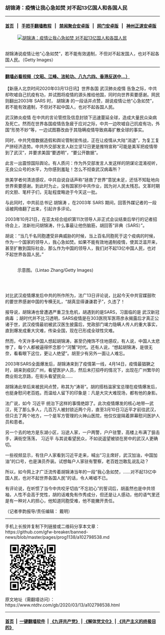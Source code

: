 ### 胡锦涛：疫情让我心急如焚 对不起13亿国人和各国人民
------------------------

#### [首页](https://github.com/gfw-breaker/banned-news/blob/master/README.md) &nbsp;&nbsp;|&nbsp;&nbsp; [手把手翻墙教程](https://github.com/gfw-breaker/guides/wiki) &nbsp;&nbsp;|&nbsp;&nbsp; [禁闻聚合安卓版](https://github.com/gfw-breaker/bn-android) &nbsp;&nbsp;|&nbsp;&nbsp; [网门安卓版](https://github.com/oGate2/oGate) &nbsp;&nbsp;|&nbsp;&nbsp; [神州正道安卓版](https://github.com/SzzdOgate/update) 



<div><div class="featured_image">
 <a href="https://i.ntdtv.com/assets/uploads/2020/03/p8904931a535701626-800x450.jpg" target="_blank">
  <figure>
   <img alt="胡锦涛：疫情让我心急如焚 对不起13亿国人和各国人民" src="https://i.ntdtv.com/assets/uploads/2020/03/p8904931a535701626-800x450-800x450.jpg"/>
  </figure><br/>
 </a>
 <span class="caption">
  胡锦涛说疫情让他“心急如焚”，若不能有效遏制，不但对不起发国人，也对不起各国人民。（Getty Images）
 </span>
</div>
</div><hr/>

#### [翻墙必看视频（文昭、江峰、法轮功、八九六四、香港反送中...）](https://github.com/gfw-breaker/banned-news/blob/master/pages/link3.md)

<div><div class="post_content" itemprop="articleBody">
 <p>
  【新唐人北京时间2020年03月13日讯】世界各国
  <ok href="https://www.ntdtv.com/gb/442749.htm">
   武汉肺炎疫情
  </ok>
  告急之际，中共却吹嘘自己抗疫有功，并试图将疫情的源头推给他国，同时向世界索要感谢。网民则翻出2003年
  <ok href="https://www.ntdtv.com/gb/sars.htm">
   SARS
  </ok>
  时，
  <ok href="https://www.ntdtv.com/gb/胡锦涛.htm">
   胡锦涛
  </ok>
  的一段话并点赞，胡说疫情让他“心急如焚”，若不能有效遏制，不但对不起中国人，也对不起各国人民。
 </p>
 <p>
  <ok href="https://www.ntdtv.com/gb/442749.htm">
   武汉肺炎疫情
  </ok>
  在中共的言论管控及信息封锁下迅速蔓延全球，造成大量民众染病及死亡。然而在世界各国疫情告急疲于应对之际，中共一边吹嘘自己抗疫有功，外国“形势不妙”等，一边试图篡改由于其隐瞒疫情导致病毒扩散全球的事实。
 </p>
 <p>
  同时，中共凭借数据造假和舆论管制宣传战，正在让疫情从大陆“消退”，为复工复产拼经济造势。中共外交部发言人赵立坚12日更是推特宣称“可能是美军把疫情带到了武汉”，并要求美国“要透明”，“要公开数据”。
 </p>
 <p>
  此言一出震惊国际舆论。有人质问：作为外交部发言人发这样的阴谋论混淆视听，无良公众号的水平，为你感到羞耻！怎么不彻查武汉病毒所？
 </p>
 <p>
  旅美学者何清涟感叹，中共自说自话声称“拯救了世界”意犹未足，还恬不知耻地向世界索要感谢。到此时为止，没有国家抄中共作业，因为对人民太残忍。文革时期的文胆、笔杆子们，无耻程度略逊于今天这一批。
 </p>
 <p>
  与此同时，中共前总书记
  <ok href="https://www.ntdtv.com/gb/胡锦涛.htm">
   胡锦涛
  </ok>
  ，在2003年
  <ok href="https://www.ntdtv.com/gb/sars.htm">
   SARS
  </ok>
  期间，回答外媒记者的一段话被网络翻了出来，引起许多评论。
 </p>
 <p>
  2003年10月21日，在亚太经合组织第11次领导人非正式会议结束后举行的记者招待会上，法新社问胡锦涛，什么事最让他伤脑筋，胡回答“非典（SARS）”。
 </p>
 <p>
  胡说：“当几千名同胞遭受非典威胁的时候，当上百名同胞死于这个疫病的时候，作为一个国家的领导人，我心急如焚。如果不能有效地遏制疫情，使其泛滥开来，甚至扩散到国际社会，那么作为中国的领导人，我们对不起13亿中国人民，也对不起世界各国人民。”
 </p>
 <figure class="wp-caption alignnone" id="attachment_102641447" style="width: 600px">
  <ok href="https://i.ntdtv.com/assets/uploads/2019/08/a20d11c020b33e6e7a5b51fe7761ecd5.jpg">
   <img alt="" class="size-medium wp-image-102641447" src="https://i.ntdtv.com/assets/uploads/2019/08/a20d11c020b33e6e7a5b51fe7761ecd5-600x338.jpg"/>
  </ok>
  <br/><figcaption class="wp-caption-text">
   示意图。（Lintao Zhang/Getty Images)
  </figcaption><br/>
 </figure><br/>
 <p>
  对比武汉疫情爆发后中共的所作所为，法广13日评论说，比起今天中共官媒鼓吹的要世界感谢中国的专横无礼，“胡真显得谦谦君子”，久违了！
 </p>
 <p>
  报导说，胡锦涛也曾遭遇严重卫生危机，胡遇到的是SARS，习面临的是
  <ok href="https://www.ntdtv.com/gb/武汉新冠病毒.htm">
   武汉新冠病毒
  </ok>
  ；胡时代并不比习透明，SARS疫情是在303医院军医蒋彦永揭露后才真正公诸于世，武汉疫情最初被武汉医生披露后，党政部门竭力隐瞒人传人的重大事实，直到爆发成重大灾难，传染全国，现在已形成全球性灾难。
 </p>
 <p>
  然而，今天许多中国人想起胡锦涛，甚至仍掩饰不住地感叹，有人说，中国人太悲惨了，每个人都被逼得怀念那个“河蟹”时代。还有人说，“想起胡锦涛，是很无奈，看看眼下这位，更让人绝望”。胡至少有另外一面让人难忘。
 </p>
 <p>
  2003年SARS全面爆发后，胡锦涛来到了疫情第一线，4月14日，疫情最猖獗之时，胡来到疫区广州，看望医护人员，然后未打招呼的情况下，出现在广州繁华的商业街北京路，在街头看望民众……
 </p>
 <p>
  胡锦涛此举后来被民间点赞，称其为“涛哥”。胡的搭档温家宝总理在疫情爆发后，也挺身慰问老百姓。而温给人留下的印象是：凡是大灾大难现场，都有他的身影。
 </p>
 <p>
  法广说，如今
  <ok href="https://www.ntdtv.com/gb/习近平.htm">
   习近平
  </ok>
  统治下这样的事情绝踪了。此次疫情爆发的核心地带—武汉，死了那么多人，几百万人被封锁近两个月，直至3月10日习近平才前往武汉，但只去了两个地方，一个是军方管理的火神山医院，他仅仅是隔着屏幕慰问医护人员和患者。
 </p>
 <p>
  另一个去的地方是东湖小区，沿途人家，一户两警，户户驻警，高楼上布满了狙击手，满街空荡荡，
  <ok href="https://www.ntdtv.com/gb/习近平.htm">
   习近平
  </ok>
  与其说看望民众，不如说遥望被锁在房中的武汉人更确切。
 </p>
 <p>
  一些视频显示，有住户人家看到习近平走来，喊出“习主席好，武汉加油，中国加油”的口号，也是演员乔装。试想每户人家驻有警察，老百姓岂敢乱说乱动？
 </p>
 <p>
  所以，如今网上才广泛流传着胡锦涛当年的一段“我心急如焚，……对不起13亿中国人民，也对不起世界各国人民”的话，令人唏嘘不已。
 </p>
 <p>
  有评论说，在听惯了当今中共咬牙切齿“不忘初心”的誓词后，胡虽然也是中共领袖，人性不会高于党性，胡的话难免有作秀成分，但还是让人感动，他的语气里还是有一种对人的担心，他知道同胞受难，他不能撇开责任。
 </p>
 <p>
  （记者李韵报导/责任编辑： 戴明）
 </p>
 <div class="single_ad">
 </div>
</div>
</div>
<hr/>
手机上长按并复制下列链接或二维码分享本文章：<br/>
https://github.com/gfw-breaker/banned-news/blob/master/pages/prog1138/a102798538.md <br/>
<a href='https://github.com/gfw-breaker/banned-news/blob/master/pages/prog1138/a102798538.md'><img src='https://github.com/gfw-breaker/banned-news/blob/master/pages/prog1138/a102798538.md.png'/></a> <br/>
原文地址（需翻墙访问）：https://www.ntdtv.com/gb/2020/03/13/a102798538.html


------------------------
#### [首页](https://github.com/gfw-breaker/banned-news/blob/master/README.md) &nbsp;|&nbsp; [一键翻墙软件](https://github.com/gfw-breaker/nogfw/blob/master/README.md) &nbsp;| [《九评共产党》](https://github.com/gfw-breaker/9ping.md/blob/master/README.md#九评之一评共产党是什么) | [《解体党文化》](https://github.com/gfw-breaker/jtdwh.md/blob/master/README.md) | [《共产主义的终极目的》](https://github.com/gfw-breaker/gczydzjmd.md/blob/master/README.md)


<img src='http://gfw-breaker.win/banned-news/pages/prog1138/a102798538.md' width='0px' height='0px'/>